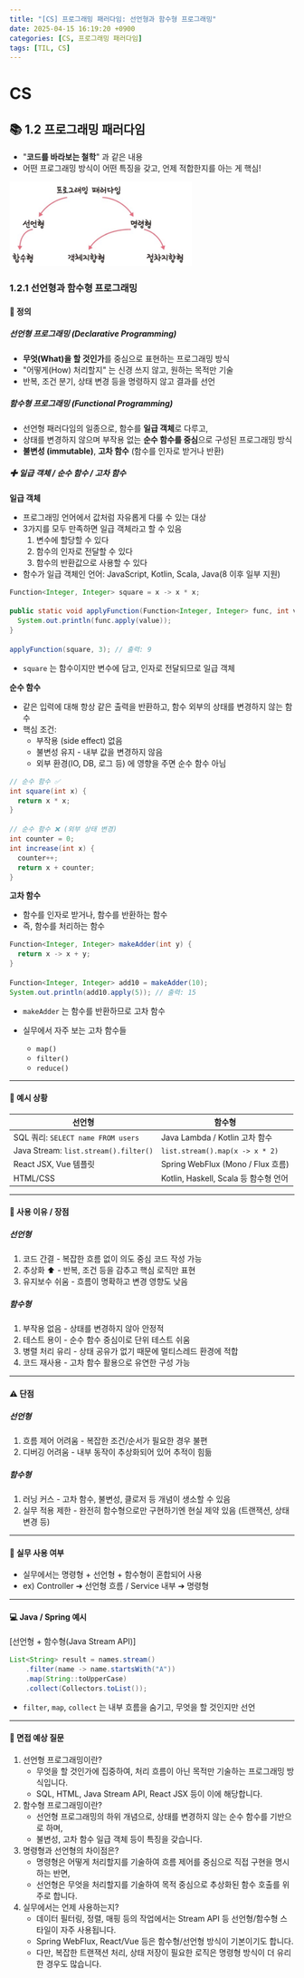 ```yaml
---
title: "[CS] 프로그래밍 패러다임: 선언형과 함수형 프로그래밍"
date: 2025-04-15 16:19:20 +0900
categories: [CS, 프로그래밍 패러다임]
tags: [TIL, CS]
---
```

# CS
## 📚 1.2 프로그래밍 패러다임
- "**코드를 바라보는 철학**" 과 같은 내용
- 어떤 프로그래밍 방식이 어떤 특징을 갖고, 언제 적합한지를 아는 게 핵심!

![img.png](/assets/img/2025-04-15/img.png)

### 1.2.1 선언형과 함수형 프로그래밍

#### 📘 정의
##### 선언형 프로그래밍 (Declarative Programming)
- **무엇(What)을 할 것인가**를 중심으로 표현하는 프로그래밍 방식
- "어떻게(How) 처리할지" 는 신경 쓰지 않고, 원하는 목적만 기술
- 반복, 조건 분기, 상태 변경 등을 명령하지 않고 결과를 선언

##### 함수형 프로그래밍 (Functional Programming)
- 선언형 패러다임의 일종으로, 함수를 **일급 객체**로 다루고, 
- 상태를 변경하지 않으며 부작용 없는 **순수 함수를 중심**으로 구성된 프로그래밍 방식
- **불변성 (immutable)**, **고차 함수** (함수를 인자로 받거나 반환)

##### ✚ 일급 객체 / 순수 함수 / 고차 함수

**일급 객체**

- 프로그래밍 언어에서 값처럼 자유롭게 다룰 수 있는 대상
- 3가지를 모두 만족하면 일급 객체라고 할 수 있음
  1. 변수에 할당할 수 있다
  2. 함수의 인자로 전달할 수 있다
  3. 함수의 반환값으로 사용할 수 있다
- 함수가 일급 객체인 언어: JavaScript, Kotlin, Scala, Java(8 이후 일부 지원)

```java
Function<Integer, Integer> square = x -> x * x;

public static void applyFunction(Function<Integer, Integer> func, int value) {
  System.out.println(func.apply(value));
}

applyFunction(square, 3); // 출력: 9
```
- `square` 는 함수이지만 변수에 담고, 인자로 전달되므로 일급 객체

**순수 함수**

- 같은 입력에 대해 항상 같은 출력을 반환하고, 함수 외부의 상태를 변경하지 않는 함수
- 핵심 조건:
  - 부작용 (side effect) 없음
  - 불변성 유지 - 내부 값을 변경하지 않음
  - 외부 환경(IO, DB, 로그 등) 에 영향을 주면 순수 함수 아님

```java
// 순수 함수 ✅
int square(int x) {
  return x * x;
}

// 순수 함수 ❌ (외부 상태 변경)
int counter = 0;
int increase(int x) {
  counter++;
  return x + counter;
}

```

**고차 함수**

- 함수를 인자로 받거나, 함수를 반환하는 함수
- 즉, 함수를 처리하는 함수

```java
Function<Integer, Integer> makeAdder(int y) {
  return x -> x + y;
}

Function<Integer, Integer> add10 = makeAdder(10);
System.out.println(add10.apply(5)); // 출력: 15

```
- `makeAdder` 는 함수를 반환하므로 고차 함수

- 실무에서 자주 보는 고차 함수들
  - `map()`
  - `filter()`
  - `reduce()`

---

#### 📌 예시 상황

| 선언형                                 | 함수형                             |
|-------------------------------------|---------------------------------|
| SQL 쿼리: `SELECT name FROM users`      | Java Lambda / Kotlin 고차 함수      |
| Java Stream: `list.stream().filter()` | `list.stream().map(x -> x * 2)`   |
| React JSX, Vue 템플릿                  | Spring WebFlux (Mono / Flux 흐름) |
| HTML/CSS                            | Kotlin, Haskell, Scala 등 함수형 언어 |

---

#### 🎯 사용 이유 / 장점
##### 선언형 
1. 코드 간결 - 복잡한 흐름 없이 의도 중심 코드 작성 가능
2. 추상화 ⬆️ - 반복, 조건 등을 감추고 핵심 로직만 표현
3. 유지보수 쉬움 - 흐름이 명확하고 변경 영향도 낮음

##### 함수형
1. 부작용 없음 - 상태를 변경하지 않아 안정적
2. 테스트 용이 - 순수 함수 중심이로 단위 테스트 쉬움
3. 병렬 처리 유리 - 상태 공유가 없기 때문에 멀티스레드 환경에 적합
4. 코드 재사용 - 고차 함수 활용으로 유연한 구성 가능


---

#### ⚠️ 단점
##### 선언형
1. 흐름 제어 어려움 - 복잡한 조건/순서가 필요한 경우 불편
2. 디버깅 어려움 - 내부 동작이 추상화되어 있어 추적이 힘듦

##### 함수형
1. 러닝 커스 - 고차 함수, 불변성, 클로저 등 개념이 생소할 수 있음
2. 실무 적용 제한 - 완전히 함수형으로만 구현하기엔 현실 제약 있음 (트랜잭션, 상태 변경 등)

---

#### 🏢 실무 사용 여부
- 실무에서는 명령형 + 선언형 + 함수형이 혼합되어 사용
- ex) Controller ➔ 선언형 흐름 / Service 내부 ➔ 명령형

---

#### 💻 Java / Spring 예시

[선언형 + 함수형(Java Stream API)]

```java
List<String> result = names.stream()
    .filter(name -> name.startsWith("A"))
    .map(String::toUpperCase)
    .collect(Collectors.toList());
```
- `filter`, `map`, `collect` 는 내부 흐름을 숨기고, 무엇을 할 것인지만 선언

---

#### 🎤 면접 예상 질문
1. 선언형 프로그래밍이란?
   - 무엇을 할 것인가에 집중하여, 처리 흐름이 아닌 목적만 기술하는 프로그래밍 방식입니다.
   - SQL, HTML, Java Stream API, React JSX 등이 이에 해당합니다.
2. 함수형 프로그래밍이란?
   - 선언형 프로그래밍의 하위 개념으로, 상태를 변경하지 않는 순수 함수를 기반으로 하며,
   - 불변성, 고차 함수 일급 객체 등이 특징을 갖습니다.
3. 명령형과 선언형의 차이점은?
   - 명령형은 어떻게 처리할지를 기술하여 흐름 제어를 중심으로 직접 구현을 명시하는 반면,
   - 선언형은 무엇을 처리할지를 기술하여 목적 중심으로 추상화된 함수 호출를 위주로 합니다.
4. 실무에서는 언제 사용하는지?
   - 데이터 필터링, 정렬, 매핑 등의 작업에서는 Stream API 등 선언형/함수형 스타일이 자주 사용됩니다.
   - Spring WebFlux, React/Vue 등은 함수형/선언형 방식이 기본이기도 합니다.
   - 다만, 복잡한 트랜잭션 처리, 상태 저장이 필요한 로직은 명령형 방식이 더 유리한 경우도 많습니다.
